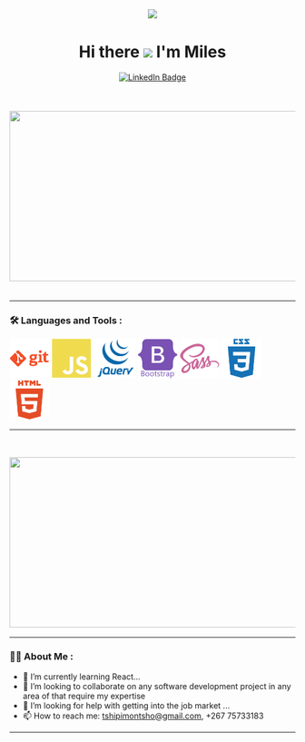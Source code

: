 <div id="header" align="center">
  <img src="https://media.giphy.com/media/ibE2G1af8aMZG/giphy.gif" width="100"/>
  <h1>
    Hi there
    <img src="https://media.giphy.com/media/QuhfLAWmsrjP2HKtdf/giphy.gif" width="30px"/>
    I'm Miles
  </h1>
  
  <div id="badges">
    <a href="https://www.linkedin.com/in/miles-mosweu09">
      <img src="https://img.shields.io/badge/LinkedIn-blue?style=for-the-badge&logo=linkedin&logoColor=white" alt="LinkedIn Badge"/>
    </a>
  </div>
  <img src="https://komarev.com/ghpvc/?username=Timbar09&style=flat-square&color=orange" alt=""/>
</div>
<br/>
<br/>

<div align="center">
  <img src="https://media.giphy.com/media/2z6x8UzzCdBBu/giphy.gif" width="600" height="300"/>
</div>
<br/>

---

### :hammer_and_wrench: Languages and Tools :

<div>
  <img src="https://github.com/devicons/devicon/blob/master/icons/git/git-plain-wordmark.svg" margin-right="50" title="Git" **alt="Git" width="70" height="70"/>
  <img src="https://github.com/devicons/devicon/blob/master/icons/javascript/javascript-plain.svg" title="JavaScript" alt="JavaScript" width="70" height="70"/>&nbsp;
  <img src="https://github.com/devicons/devicon/blob/master/icons/jquery/jquery-plain-wordmark.svg" title="jQuery" **alt="jQuery" width="70" height="70"/>
  <img src="https://github.com/devicons/devicon/blob/master/icons/bootstrap/bootstrap-plain-wordmark.svg" title="Bootstrap" **alt="Bootstrap" width="70" height="70"/>
  <img src="https://github.com/devicons/devicon/blob/master/icons/sass/sass-original.svg" title="sass" **alt="sass" width="70" height="70"/>
  <img src="https://github.com/devicons/devicon/blob/master/icons/css3/css3-plain-wordmark.svg"  title="CSS3" alt="CSS" width="70" height="70"/>&nbsp;
  <img src="https://github.com/devicons/devicon/blob/master/icons/html5/html5-plain-wordmark.svg" title="HTML5" alt="HTML" width="70" height="70"/>&nbsp;
</div>

---
<br/>
<br/>

<div align="center">
  <img src="https://media.giphy.com/media/Y4ak9Ki2GZCbJxAnJD/giphy.gif" width="600" height="300"/>
</div>

---

### :man_technologist: About Me :

  - 🌱 I’m currently learning React...
  - 👯 I’m looking to collaborate on any software development project in any area of that require my expertise
  - 🤔 I’m looking for help with getting into the job market ...
  - 📫 How to reach me: tshipimontsho@gmail.com, +267 75733183


---
